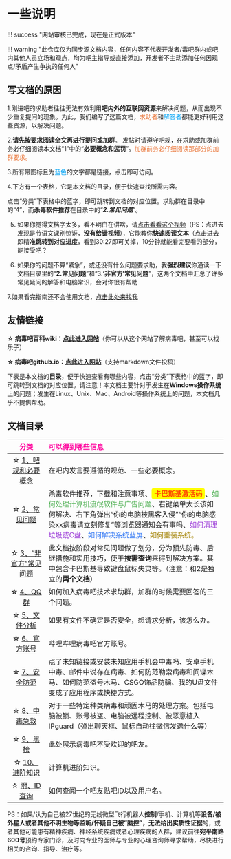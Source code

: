 # 一些说明

!!! success "网站审核已完成，现在是正式版本"

!!! warning "此仓库仅为同步源文档内容，任何内容不代表开发者/毒吧群内或吧内其他人员立场和观点，均为吧主指导或直接添加，开发者不主动添加任何因观点/矛盾产生争执的任何人"

## 写文档的原因
1.刚进吧的求助者往往无法有效利用**吧内外的互联网资源**来解决问题，从而出现不少重复提问的现象。为此，我们编写了这篇文档，<span style="color: #E97132;">求助者</span>和<span style="color: #00A3F5;">解答者</span>都能更好利用这些资源，以解决问题。

2.**请先按要求阅读全文再进行提问或加群**。 发帖时请遵守吧规，在求助或加群前务必仔细阅读本文档“1”中的“**必要概念和惩罚**”。<span style="color: #E97132;">加群前务必仔细阅读那部分的加群要求。</span>

3.所有带图标且为<span style="color: #00A3F5;">蓝色</span>的文字都是链接，点击即可访问。

4.下方有一个表格，它是本文档的目录，便于快速查找所需内容。

点击“分类”下表格中的蓝字，即可跳转到文档的对应位置。求助群在目录中的“4”，而**杀毒软件推荐**在目录中的“***2.常见问题***”。

5.	如果你觉得文档字太多，看不明白在讲啥，请[点击看看这个视频](https://www.bilibili.com/video/BV1cP411J7cV?t=1315.2)（PS：点进去发现是节语文课别惊讶，**没有给错视频**），它能教你**快速阅读文本**（点击进去即精**准跳转到对应进度**，看到30:27即可关掉，10分钟就能看完要看的部分，能接受吧？

6.	如果你的问题不算“紧急”，或还没有什么问题要求助，我**强烈建议**你通读一下文档目录里的“**2.常见问题**”和“3.**‘非官方’常见问题**”，这两个文档中汇总了许多常见疑问的解答和电脑常识，会对你很有帮助

7.如果看完指南还不会使用文档，[点击此处来找我](http://985.so/ki94m) 


## **友情链接**

**☆ 病毒吧百科wiki：[点此进入网站](https://bdb.sbcnm.top/)**（你可以从这个网站了解病毒吧，甚至可以找乐子）

**☆ 病毒吧github.io：[点此进入网站](https://virus-bar-group.github.io/)**（支持markdown文件投稿）

下表是本文档的**目录**，便于快速查看有哪些内容，点击“分类”下表格中的蓝字，即可跳转到文档的对应位置。请注意！本文档主要针对于发生在**Windows操作系统**上的问题；发生在Linux、Unix、Mac、Android等操作系统上的问题，本文档几乎不提供帮助。

## 文档目录

| <span style="color: #FF009D;">分类</span>| <span style="color: #FF009D;">可以得到哪些信息</span>|
| :-: | :- |
| ☆ [1、吧规和必要概念](/1.病毒吧吧规和一些必要的概念) | 在吧内发言要遵循的规范、一些必要概念。 |
| ☆ [2、常见问题](/2.常见问题汇总解答（含杀毒软件推荐）/#_2) | 杀毒软件推荐，下载和注意事项、<span style="color: #FF4500; font-weight: bold; background-color: #FFFF00; padding: 3px 6px; border-radius: 5px;">卡巴斯基激活码</span>、<span style="color: #4CAF50;">如何处理计算机流氓软件与广告问题</span>、右键菜单太长该如何解决、右下角弹出“你的电脑被黑客入侵”“你的电脑感染xx病毒请立刻修复”等浏览器通知会有事吗、<span style="color: #9A38D7;">如何清理垃圾或C盘</span>、<span style="color: #2972F4;">如何解决系统蓝屏</span>、<span style=" color: #A38200;">如何重装系统。 |
| ☆ [3、“非官方”常见问题](/2.常见问题汇总解答（含杀毒软件推荐）/#_3) | 此文档按阶段对常见问题做了划分，分为预先防毒、后继措施和实用技巧，便于**按需查询**来得到解决方案。其中包含卡巴斯基导致键盘鼠标失灵等。（注意：和2是独立的**两个文档**） |
| ☆ [4、QQ群](/3.QQ群) | 如何加入病毒吧技术求助群，加群的时候需要回答的三个问题。 |
| ☆ [5、文件分析](/4.文件分析) | 如果有文件不确定是否安全，想请求分析，该怎么办。 |
| ☆ [6、官方账号](/5.官方账号) | 哔哩哔哩病毒吧官方账号。 |
| ☆ [7、安全防范](/6.安全防范) | 点了未知链接或安装未知应用手机会中毒吗、安卓手机中毒、邮件中说存在病毒、如何防范勒索病毒和间谍木马、如何防范盗号木马、CSGO饰品防骗、我的U盘文件变成了应用程序或快捷方式。 |
| ☆ [8、中毒急救](/7.中毒急救) | 对于一些特定种类病毒和顽固木马的处理方案。包括电脑被锁、账号被盗、电脑被远程控制、被恶意植入IPguard（弹出聊天框、鼠标自动往微信发送什么等） |
| ☆ [9、黑榜](/8.黑榜) | 此处展示病毒吧不受欢迎的吧友。 |
| ☆ [10、进阶知识](/9.进阶知识) | 计算机进阶知识。 |
| ☆ [附、ID查询](/8.黑榜/#id) | 如何查阅一个吧友贴吧ID以及用户名。 |

PS：如果/认为自己被27世纪的无线微型飞行机器人**控制**/手机、计算机等**设备/**被外星人或者其他不明生物等**监听/**怀疑自己被“脑控”，无法给出**实质性证据**的，或者其他可能患有精神疾病、神经系统疾病或者心理疾病的人群，建议前往**宛平南路600号**预约专家门诊，及时向专业的医师与专业的心理咨询师寻求帮助，尽快进行相关的咨询、指导、治疗等。